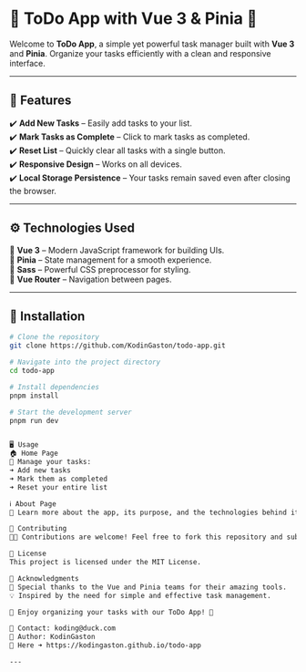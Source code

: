 # 📝 ToDo App with Vue 3 & Pinia 🚀  

Welcome to **ToDo App**, a simple yet powerful task manager built with **Vue 3** and **Pinia**. Organize your tasks efficiently with a clean and responsive interface.  

---

## 📌 Features  

✔️ **Add New Tasks** – Easily add tasks to your list.  
✔️ **Mark Tasks as Complete** – Click to mark tasks as completed.  
✔️ **Reset List** – Quickly clear all tasks with a single button.  
✔️ **Responsive Design** – Works on all devices.  
✔️ **Local Storage Persistence** – Your tasks remain saved even after closing the browser.  

---

## ⚙️ Technologies Used  

🔹 **Vue 3** – Modern JavaScript framework for building UIs.  
🔹 **Pinia** – State management for a smooth experience.  
🔹 **Sass** – Powerful CSS preprocessor for styling.  
🔹 **Vue Router** – Navigation between pages.  

---

## 🚀 Installation  

```sh
# Clone the repository
git clone https://github.com/KodinGaston/todo-app.git

# Navigate into the project directory
cd todo-app

# Install dependencies
pnpm install

# Start the development server
pnpm run dev


🖥️ Usage
🏠 Home Page
📌 Manage your tasks:
➜ Add new tasks
➜ Mark them as completed
➜ Reset your entire list

ℹ️ About Page
🔹 Learn more about the app, its purpose, and the technologies behind it.

🤝 Contributing
👨‍💻 Contributions are welcome! Feel free to fork this repository and submit a pull request with improvements or new features.

📜 License
This project is licensed under the MIT License.

💙 Acknowledgments
🙏 Special thanks to the Vue and Pinia teams for their amazing tools.
💡 Inspired by the need for simple and effective task management.

🎯 Enjoy organizing your tasks with our ToDo App! 🚀

📩 Contact: koding@duck.com
👤 Author: KodinGaston
🤝 Here ➜ https://kodingaston.github.io/todo-app

---
